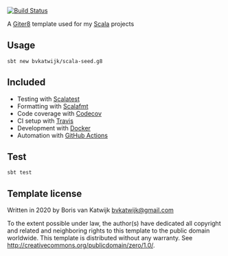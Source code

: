 [![Build Status](https://travis-ci.org/bvkatwijk/scala-seed.g8.svg?branch=master)](https://travis-ci.org/bvkatwijk/scala-seed.g8)

A [Giter8](http://www.foundweekends.org/giter8/) template used for my [Scala](https://www.scala-lang.org/) projects

## Usage
```shell-script
sbt new bvkatwijk/scala-seed.g8
```

## Included
* Testing with [Scalatest](https://www.scalatest.org/)
* Formatting with [Scalafmt](https://scalameta.org/scalafmt/)
* Code coverage with [Codecov](https://codecov.io/)
* CI setup with [Travis](https://travis-ci.org/)
* Development with [Docker](https://www.docker.com/)
* Automation with [GitHub Actions](https://github.com/features/actions)

## Test
```
sbt test
```

Template license
----------------
Written in 2020 by Boris van Katwijk bvkatwijk@gmail.com

To the extent possible under law, the author(s) have dedicated all copyright and related
and neighboring rights to this template to the public domain worldwide.
This template is distributed without any warranty. See <http://creativecommons.org/publicdomain/zero/1.0/>.
